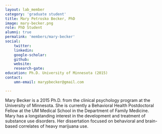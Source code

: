```yaml
---
layout: lab_member
category: 'graduate student'
title: Mary Petrosko Becker, PhD
image: mary-becker.png
role: PhD Student
alumni: true
permalink: 'members/mary-becker'
social:
    twitter: 
    linkedin: 
    google-scholar: 
    github: 
    website:
    research-gate: 
education: Ph.D. University of Minnesota (2015)
contact:
    umn-email: marypbecker@gmail.com

---
```

Mary Becker is a 2015 Ph.D. from the clinical psychology program at the University of Minnesota. She is currently a Behavioral Health Postdoctoral Fellow at the UM Medical School in the Department of Family Medicine. Mary has a longstanding interest in the development and treatment of substance use disorders. Her dissertation focused on behavioral and brain-based correlates of heavy marijuana use.

